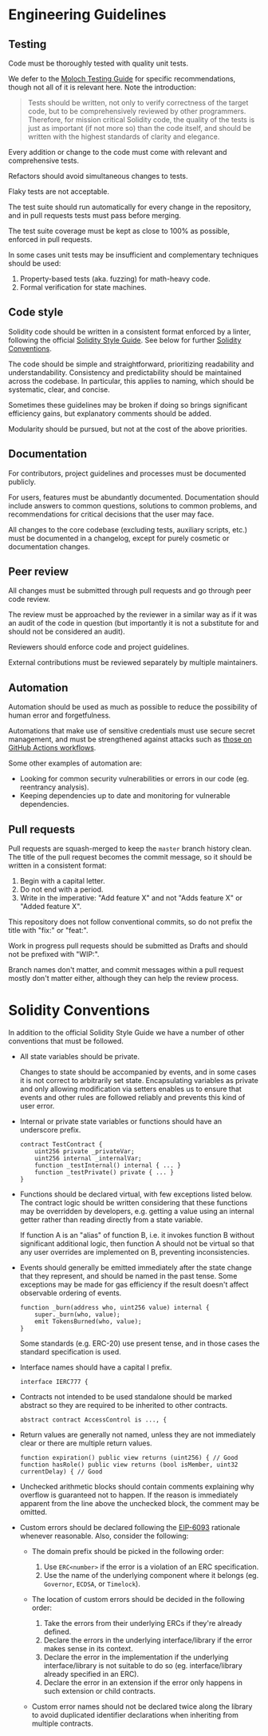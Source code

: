 # Engineering Guidelines

## Testing

Code must be thoroughly tested with quality unit tests.

We defer to the [Moloch Testing Guide](https://github.com/MolochVentures/moloch/tree/master/test#readme) for specific recommendations, though not all of it is relevant here. Note the introduction:

> Tests should be written, not only to verify correctness of the target code, but to be comprehensively reviewed by other programmers. Therefore, for mission critical Solidity code, the quality of the tests is just as important (if not more so) than the code itself, and should be written with the highest standards of clarity and elegance.

Every addition or change to the code must come with relevant and comprehensive tests.

Refactors should avoid simultaneous changes to tests.

Flaky tests are not acceptable.

The test suite should run automatically for every change in the repository, and in pull requests tests must pass before merging.

The test suite coverage must be kept as close to 100% as possible, enforced in pull requests.

In some cases unit tests may be insufficient and complementary techniques should be used:

1. Property-based tests (aka. fuzzing) for math-heavy code.
2. Formal verification for state machines.

## Code style

Solidity code should be written in a consistent format enforced by a linter, following the official [Solidity Style Guide](https://docs.soliditylang.org/en/latest/style-guide.html). See below for further [Solidity Conventions](#solidity-conventions).

The code should be simple and straightforward, prioritizing readability and understandability. Consistency and predictability should be maintained across the codebase. In particular, this applies to naming, which should be systematic, clear, and concise.

Sometimes these guidelines may be broken if doing so brings significant efficiency gains, but explanatory comments should be added.

Modularity should be pursued, but not at the cost of the above priorities.

## Documentation

For contributors, project guidelines and processes must be documented publicly.

For users, features must be abundantly documented. Documentation should include answers to common questions, solutions to common problems, and recommendations for critical decisions that the user may face.

All changes to the core codebase (excluding tests, auxiliary scripts, etc.) must be documented in a changelog, except for purely cosmetic or documentation changes.

## Peer review

All changes must be submitted through pull requests and go through peer code review.

The review must be approached by the reviewer in a similar way as if it was an audit of the code in question (but importantly it is not a substitute for and should not be considered an audit).

Reviewers should enforce code and project guidelines.

External contributions must be reviewed separately by multiple maintainers.

## Automation

Automation should be used as much as possible to reduce the possibility of human error and forgetfulness.

Automations that make use of sensitive credentials must use secure secret management, and must be strengthened against attacks such as [those on GitHub Actions workflows](https://github.com/nikitastupin/pwnhub).

Some other examples of automation are:

- Looking for common security vulnerabilities or errors in our code (eg. reentrancy analysis).
- Keeping dependencies up to date and monitoring for vulnerable dependencies.

## Pull requests

Pull requests are squash-merged to keep the `master` branch history clean. The title of the pull request becomes the commit message, so it should be written in a consistent format:

1) Begin with a capital letter.
2) Do not end with a period.
3) Write in the imperative: "Add feature X" and not "Adds feature X" or "Added feature X".

This repository does not follow conventional commits, so do not prefix the title with "fix:" or "feat:".

Work in progress pull requests should be submitted as Drafts and should not be prefixed with "WIP:".

Branch names don't matter, and commit messages within a pull request mostly don't matter either, although they can help the review process.

# Solidity Conventions

In addition to the official Solidity Style Guide we have a number of other conventions that must be followed.

* All state variables should be private.

  Changes to state should be accompanied by events, and in some cases it is not correct to arbitrarily set state. Encapsulating variables as private and only allowing modification via setters enables us to ensure that events and other rules are followed reliably and prevents this kind of user error.

* Internal or private state variables or functions should have an underscore prefix.

  ```solidity
  contract TestContract {
      uint256 private _privateVar;
      uint256 internal _internalVar;
      function _testInternal() internal { ... }
      function _testPrivate() private { ... }
  }
  ```

* Functions should be declared virtual, with few exceptions listed below. The
  contract logic should be written considering that these functions may be
  overridden by developers, e.g. getting a value using an internal getter rather
  than reading directly from a state variable.

  If function A is an "alias" of function B, i.e. it invokes function B without
  significant additional logic, then function A should not be virtual so that
  any user overrides are implemented on B, preventing inconsistencies.

* Events should generally be emitted immediately after the state change that they
  represent, and should be named in the past tense. Some exceptions may be made for gas
  efficiency if the result doesn't affect observable ordering of events.

  ```solidity
  function _burn(address who, uint256 value) internal {
      super._burn(who, value);
      emit TokensBurned(who, value);
  }
  ```

  Some standards (e.g. ERC-20) use present tense, and in those cases the
  standard specification is used.
  
* Interface names should have a capital I prefix.

  ```solidity
  interface IERC777 {
  ```

* Contracts not intended to be used standalone should be marked abstract
  so they are required to be inherited to other contracts.

  ```solidity
  abstract contract AccessControl is ..., {
  ```

* Return values are generally not named, unless they are not immediately clear or there are multiple return values.

  ```solidity
  function expiration() public view returns (uint256) { // Good
  function hasRole() public view returns (bool isMember, uint32 currentDelay) { // Good
  ```

* Unchecked arithmetic blocks should contain comments explaining why overflow is guaranteed not to happen. If the reason is immediately apparent from the line above the unchecked block, the comment may be omitted.

* Custom errors should be declared following the [EIP-6093](https://eips.ethereum.org/EIPS/eip-6093) rationale whenever reasonable. Also, consider the following:
  
  * The domain prefix should be picked in the following order:
    1. Use `ERC<number>` if the error is a violation of an ERC specification.
    2. Use the name of the underlying component where it belongs (eg. `Governor`, `ECDSA`, or `Timelock`).

  * The location of custom errors should be decided in the following order:
    1. Take the errors from their underlying ERCs if they're already defined.
    2. Declare the errors in the underlying interface/library if the error makes sense in its context.
    3. Declare the error in the implementation if the underlying interface/library is not suitable to do so (eg. interface/library already specified in an ERC).
    4. Declare the error in an extension if the error only happens in such extension or child contracts.

  * Custom error names should not be declared twice along the library to avoid duplicated identifier declarations when inheriting from multiple contracts.

